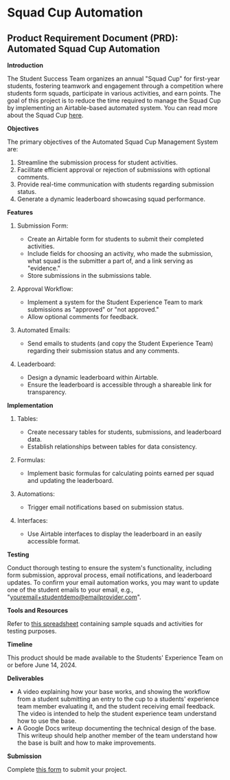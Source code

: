 # Squad Cup Automation
## Product Requirement Document (PRD): Automated Squad Cup Automation

**Introduction**

The Student Success Team organizes an annual "Squad Cup" for first-year students, fostering teamwork and engagement through a competition where students form squads, participate in various activities, and earn points. The goal of this project is to reduce the time required to manage the Squad Cup by implementing an Airtable-based automated system. You can read more about the Squad Cup [here](link).

**Objectives**

The primary objectives of the Automated Squad Cup Management System are:

1. Streamline the submission process for student activities.
2. Facilitate efficient approval or rejection of submissions with optional comments.
3. Provide real-time communication with students regarding submission status.
4. Generate a dynamic leaderboard showcasing squad performance.

**Features**

1. Submission Form:
    - Create an Airtable form for students to submit their completed activities.
    - Include fields for choosing an activity, who made the submission, what squad is the submitter a part of, and a link serving as "evidence."
    - Store submissions in the submissions table.

2. Approval Workflow:
    - Implement a system for the Student Experience Team to mark submissions as "approved" or "not approved."
    - Allow optional comments for feedback.

3. Automated Emails:
    - Send emails to students (and copy the Student Experience Team) regarding their submission status and any comments.

4. Leaderboard:
    - Design a dynamic leaderboard within Airtable.
    - Ensure the leaderboard is accessible through a shareable link for transparency.

**Implementation**

1. Tables:
    - Create necessary tables for students, submissions, and leaderboard data.
    - Establish relationships between tables for data consistency.

2. Formulas:
    - Implement basic formulas for calculating points earned per squad and updating the leaderboard.

3. Automations:
    - Trigger email notifications based on submission status.

4. Interfaces:
    - Use Airtable interfaces to display the leaderboard in an easily accessible format.

**Testing**

Conduct thorough testing to ensure the system's functionality, including form submission, approval process, email notifications, and leaderboard updates. To confirm your email automation works, you may want to update one of the student emails to your email, e.g., "youremail+studentdemo@emailprovider.com".

**Tools and Resources**

Refer to [this spreadsheet](link) containing sample squads and activities for testing purposes.

**Timeline**

This product should be made available to the Students' Experience Team on or before June 14, 2024.

**Deliverables**

- A video explaining how your base works, and showing the workflow from a student submitting an entry to the cup to a students' experience team member evaluating it, and the student receiving email feedback. The video is intended to help the student experience team understand how to use the base.
- A Google Docs writeup documenting the technical design of the base. This writeup should help another member of the team understand how the base is built and how to make improvements.

**Submission**

Complete [this form](link) to submit your project.